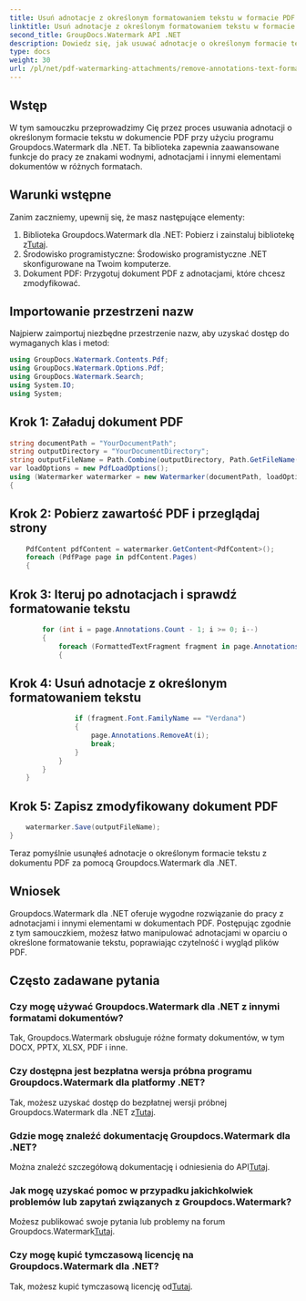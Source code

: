 ```yaml
---
title: Usuń adnotacje z określonym formatowaniem tekstu w formacie PDF
linktitle: Usuń adnotacje z określonym formatowaniem tekstu w formacie PDF
second_title: GroupDocs.Watermark API .NET
description: Dowiedz się, jak usuwać adnotacje o określonym formacie tekstu w dokumentach PDF za pomocą Groupdocs dla .NET.
type: docs
weight: 30
url: /pl/net/pdf-watermarking-attachments/remove-annotations-text-formatting-pdf/
---
```

## Wstęp
W tym samouczku przeprowadzimy Cię przez proces usuwania adnotacji o określonym formacie tekstu w dokumencie PDF przy użyciu programu Groupdocs.Watermark dla .NET. Ta biblioteka zapewnia zaawansowane funkcje do pracy ze znakami wodnymi, adnotacjami i innymi elementami dokumentów w różnych formatach.
## Warunki wstępne
Zanim zaczniemy, upewnij się, że masz następujące elementy:
1.  Biblioteka Groupdocs.Watermark dla .NET: Pobierz i zainstaluj bibliotekę z[Tutaj](https://releases.groupdocs.com/Watermark/net/).
2. Środowisko programistyczne: Środowisko programistyczne .NET skonfigurowane na Twoim komputerze.
3. Dokument PDF: Przygotuj dokument PDF z adnotacjami, które chcesz zmodyfikować.

## Importowanie przestrzeni nazw
Najpierw zaimportuj niezbędne przestrzenie nazw, aby uzyskać dostęp do wymaganych klas i metod:
```csharp
using GroupDocs.Watermark.Contents.Pdf;
using GroupDocs.Watermark.Options.Pdf;
using GroupDocs.Watermark.Search;
using System.IO;
using System;
```
## Krok 1: Załaduj dokument PDF
```csharp
string documentPath = "YourDocumentPath";
string outputDirectory = "YourDocumentDirectory";
string outputFileName = Path.Combine(outputDirectory, Path.GetFileName(documentPath));
var loadOptions = new PdfLoadOptions();
using (Watermarker watermarker = new Watermarker(documentPath, loadOptions))
{
```
## Krok 2: Pobierz zawartość PDF i przeglądaj strony
```csharp
    PdfContent pdfContent = watermarker.GetContent<PdfContent>();
    foreach (PdfPage page in pdfContent.Pages)
    {
```
## Krok 3: Iteruj po adnotacjach i sprawdź formatowanie tekstu
```csharp
        for (int i = page.Annotations.Count - 1; i >= 0; i--)
        {
            foreach (FormattedTextFragment fragment in page.Annotations[i].FormattedTextFragments)
            {
```
## Krok 4: Usuń adnotacje z określonym formatowaniem tekstu
```csharp
                if (fragment.Font.FamilyName == "Verdana")
                {
                    page.Annotations.RemoveAt(i);
                    break;
                }
            }
        }
    }
```
## Krok 5: Zapisz zmodyfikowany dokument PDF
```csharp
    watermarker.Save(outputFileName);
}
```
Teraz pomyślnie usunąłeś adnotacje o określonym formacie tekstu z dokumentu PDF za pomocą Groupdocs.Watermark dla .NET.

## Wniosek
Groupdocs.Watermark dla .NET oferuje wygodne rozwiązanie do pracy z adnotacjami i innymi elementami w dokumentach PDF. Postępując zgodnie z tym samouczkiem, możesz łatwo manipulować adnotacjami w oparciu o określone formatowanie tekstu, poprawiając czytelność i wygląd plików PDF.
## Często zadawane pytania
### Czy mogę używać Groupdocs.Watermark dla .NET z innymi formatami dokumentów?
Tak, Groupdocs.Watermark obsługuje różne formaty dokumentów, w tym DOCX, PPTX, XLSX, PDF i inne.
### Czy dostępna jest bezpłatna wersja próbna programu Groupdocs.Watermark dla platformy .NET?
 Tak, możesz uzyskać dostęp do bezpłatnej wersji próbnej Groupdocs.Watermark dla .NET z[Tutaj](https://releases.groupdocs.com/).
### Gdzie mogę znaleźć dokumentację Groupdocs.Watermark dla .NET?
 Można znaleźć szczegółową dokumentację i odniesienia do API[Tutaj](https://reference.groupdocs.com/Watermark/net/).
### Jak mogę uzyskać pomoc w przypadku jakichkolwiek problemów lub zapytań związanych z Groupdocs.Watermark?
 Możesz publikować swoje pytania lub problemy na forum Groupdocs.Watermark[Tutaj](https://forum.groupdocs.com/c/watermark/19).
### Czy mogę kupić tymczasową licencję na Groupdocs.Watermark dla .NET?
 Tak, możesz kupić tymczasową licencję od[Tutaj](https://purchase.groupdocs.com/temporary-license/).
